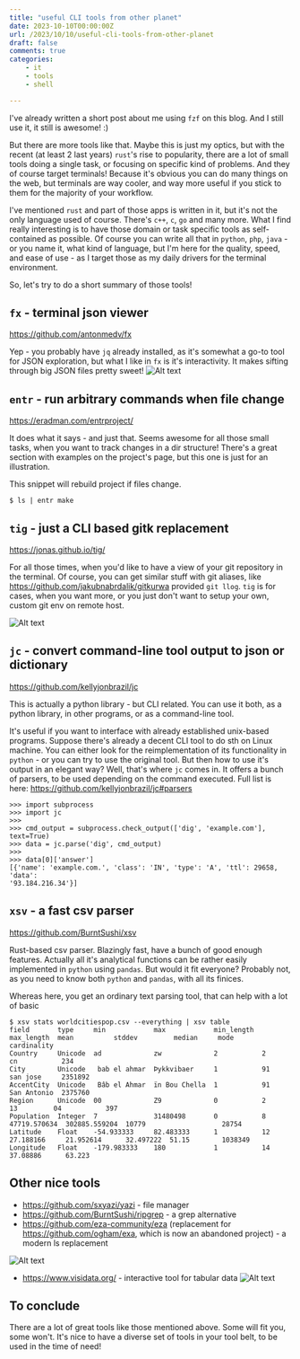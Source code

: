 ```yaml
---
title: "useful CLI tools from other planet"
date: 2023-10-10T00:00:00Z
url: /2023/10/10/useful-cli-tools-from-other-planet
draft: false
comments: true
categories: 
    - it
    - tools
    - shell

---
```



I've already written a short post about me using `fzf` on this blog. And I still use it, it still is awesome! :)

But there are more tools like that. Maybe this is just my optics, but with the recent (at least 2 last years) `rust`'s rise to popularity, there are a lot of small tools doing a single task, or focusing on specific kind of problems. And they of course target terminals! Because it's obvious you can do many things on the web, but terminals are way cooler, and way more useful if you stick to them for the majority of your workflow.

I've mentioned `rust` and part of those apps is written in it, but it's not the only language used of course. There's `c++`, `c`, `go` and many more. What I find really interesting is to have those domain or task specific tools as self-contained as possible. Of course you can write all that in `python`, `php`, `java` - or you name it, what kind of language, but I'm here for the quality, speed, and ease of use - as I target those as my daily drivers for the terminal environment.

So, let's try to do a short summary of those tools!


## `fx` - terminal json viewer

https://github.com/antonmedv/fx 

Yep - you probably have `jq` already installed, as it's somewhat a go-to tool for JSON exploration, but what I like in `fx` is it's interactivity. It makes sifting through big JSON files pretty sweet! 
![Alt text](/post_images/useful_cli_tools_from_other_planet_01.png)
## `entr` - run arbitrary commands when file change
https://eradman.com/entrproject/ 

It does what it says - and just that. Seems awesome for all those small tasks, when you want to track changes in a dir structure!
There's a great section with examples on the project's page, but this one is just for an illustration. 

This snippet will rebuild project if files change.
```shell
$ ls | entr make
```


## `tig` - just a CLI based gitk replacement

 https://jonas.github.io/tig/ 

For all those times, when you'd like to have a view of your git repository in the terminal. Of course, you can get similar stuff with git aliases, like https://github.com/jakubnabrdalik/gitkurwa provided `git llog`. `tig` is for cases, when you want more, or you just don't want to setup your own, custom git env on remote host.

![Alt text](/post_images/useful_cli_tools_from_other_planet_02.png)

## `jc` - convert command-line tool output to json or dictionary

https://github.com/kellyjonbrazil/jc

This is actually a python library - but CLI related. You can use it both, as a python library, in other programs, or as a command-line tool.

It's useful if you want to interface with already established unix-based programs. Suppose there's already a decent CLI tool to do sth on Linux machine. You can either look for the reimplementation of its functionality in `python` - or you can try to use the original tool. But then how to use it's output in an elegant way? Well, that's where `jc` comes in.
It offers a bunch of parsers, to be used depending on the command executed. Full list is here: https://github.com/kellyjonbrazil/jc#parsers


 ```
 >>> import subprocess
>>> import jc
>>>
>>> cmd_output = subprocess.check_output(['dig', 'example.com'], text=True)
>>> data = jc.parse('dig', cmd_output)
>>>
>>> data[0]['answer']
[{'name': 'example.com.', 'class': 'IN', 'type': 'A', 'ttl': 29658, 'data':
'93.184.216.34'}]
```

## `xsv` - a fast csv parser

https://github.com/BurntSushi/xsv 

Rust-based csv parser. Blazingly fast, have a bunch of good enough features. Actually all it's analytical functions can be rather easily implemented in `python` using `pandas`. But would it fit everyone? Probably not, as you need to know both `python` and `pandas`, with all its finices.

Whereas here, you get an ordinary text parsing tool, that can help with a lot of basic 

```
$ xsv stats worldcitiespop.csv --everything | xsv table
field       type     min            max            min_length  max_length  mean          stddev         median     mode         cardinality
Country     Unicode  ad             zw             2           2                                                   cn           234
City        Unicode   bab el ahmar  Þykkvibaer     1           91                                                  san jose     2351892
AccentCity  Unicode   Bâb el Ahmar  ïn Bou Chella  1           91                                                  San Antonio  2375760
Region      Unicode  00             Z9             0           2                                        13         04           397
Population  Integer  7              31480498       0           8           47719.570634  302885.559204  10779                   28754
Latitude    Float    -54.933333     82.483333      1           12          27.188166     21.952614      32.497222  51.15        1038349
Longitude   Float    -179.983333    180            1           14          37.08886      63.223
```

## Other nice tools

* https://github.com/sxyazi/yazi - file manager
* https://github.com/BurntSushi/ripgrep - a grep alternative
* https://github.com/eza-community/eza (replacement for https://github.com/ogham/exa, which is now an abandoned project) - a modern ls replacement

![Alt text](/post_images/useful_cli_tools_from_other_planet_03.png)

* https://www.visidata.org/ - interactive tool for tabular data
![Alt text](/post_images/useful_cli_tools_from_other_planet_04.png)

## To conclude

There are a lot of great tools like those mentioned above. Some will fit you, some won't. It's nice to have a diverse set of tools in your tool belt, to be used in the time of need!
